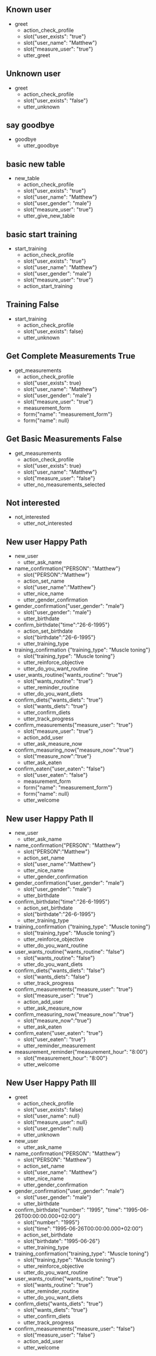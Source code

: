## Known user
* greet
  - action_check_profile
  - slot{"user_exists": "true"}
  - slot{"user_name": "Matthew"}
  - slot{"measure_user": "true"}
  - utter_greet

## Unknown user
* greet
  - action_check_profile
  - slot{"user_exists": "false"}
  - utter_unknown

## say goodbye
* goodbye
  - utter_goodbye

## basic new table
* new_table
  - action_check_profile
  - slot{"user_exists": "true"}
  - slot{"user_name": "Matthew"}
  - slot{"user_gender": "male"}
  - slot{"measure_user": "true"}
  - utter_give_new_table


## basic start training
* start_training
  - action_check_profile
  - slot{"user_exists": "true"}
  - slot{"user_name": "Matthew"}
  - slot{"user_gender": "male"}
  - slot{"measure_user": "true"}
  - action_start_training

## Training False
* start_training
    - action_check_profile
    - slot{"user_exists": false}
    - utter_unknown

## Get Complete Measurements True
  * get_measurements
      - action_check_profile
      - slot{"user_exists": true}
      - slot{"user_name": "Matthew"}
      - slot{"user_gender": "male"}
      - slot{"measure_user": "true"}
      - measurement_form
      - form{"name": "measurement_form"}
      - form{"name": null}


## Get Basic Measurements False
  * get_measurements
      - action_check_profile
      - slot{"user_exists": true}
      - slot{"user_name": "Matthew"}
      - slot{"measure_user": "false"}
      - utter_no_measurements_selected

## Not interested
  * not_interested
      - utter_not_interested

## New user Happy Path
  * new_user
      - utter_ask_name
  * name_confirmation{"PERSON": "Matthew"}
      - slot{"PERSON":"Matthew"}
      - action_set_name
      - slot{"user_name":"Matthew"}
      - utter_nice_name
      - utter_gender_confirmation
  * gender_confirmation{"user_gender": "male"}
      - slot{"user_gender": "male"}
      - utter_birthdate
  * confirm_birthdate{"time":"26-6-1995"}
      - action_set_birthdate
      - slot{"birthdate":"26-6-1995"}
      - utter_training_type
  * training_confirmation {"training_type": "Muscle toning"}
      - slot{"training_type": "Muscle toning"}
      - utter_reinforce_objective
      - utter_do_you_want_routine
  * user_wants_routine{"wants_routine": "true"}
      - slot{"wants_routine": "true"}
      - utter_reminder_routine
      - utter_do_you_want_diets
  * confirm_diets{"wants_diets": "true"}
      - slot{"wants_diets": "true"}
      - utter_confirm_diets
      - utter_track_progress
  * confirm_measurements{"measure_user": "true"}
      - slot{"measure_user": "true"}
      - action_add_user
      - utter_ask_measure_now
  * confirm_measuring_now{"measure_now":"true"}
      - slot{"measure_now":"true"}
      - utter_ask_eaten
  * confirm_eaten{"user_eaten": "false"}
      - slot{"user_eaten": "false"}
      - measurement_form
      - form{"name": "measurement_form"}
      - form{"name": null}
      - utter_welcome

## New user Happy Path II
  * new_user
      - utter_ask_name
  * name_confirmation{"PERSON": "Matthew"}
      - slot{"PERSON":"Matthew"}
      - action_set_name
      - slot{"user_name":"Matthew"}
      - utter_nice_name
      - utter_gender_confirmation
  * gender_confirmation{"user_gender": "male"}
      - slot{"user_gender": "male"}
      - utter_birthdate
  * confirm_birthdate{"time":"26-6-1995"}
      - action_set_birthdate
      - slot{"birthdate":"26-6-1995"}
      - utter_training_type
  * training_confirmation {"training_type": "Muscle toning"}
      - slot{"training_type": "Muscle toning"}
      - utter_reinforce_objective
      - utter_do_you_want_routine
  * user_wants_routine{"wants_routine": "false"}
      - slot{"wants_routine": "false"}
      - utter_do_you_want_diets
  * confirm_diets{"wants_diets": "false"}
      - slot{"wants_diets": "false"}
      - utter_track_progress
  * confirm_measurements{"measure_user": "true"}
      - slot{"measure_user": "true"}
      - action_add_user
      - utter_ask_measure_now
  * confirm_measuring_now{"measure_now":"true"}
      - slot{"measure_now":"true"}
      - utter_ask_eaten
  * confirm_eaten{"user_eaten": "true"}
      - slot{"user_eaten": "true"}
      - utter_reminder_measurement
  * measurement_reminder{"measurement_hour": "8:00"}
      - slot{"measurement_hour": "8:00"}
      - utter_welcome

## New User Happy Path III
* greet
    - action_check_profile
    - slot{"user_exists": false}
    - slot{"user_name": null}
    - slot{"measure_user": null}
    - slot{"user_gender": null}
    - utter_unknown
* new_user
    - utter_ask_name
* name_confirmation{"PERSON": "Matthew"}
    - slot{"PERSON": "Matthew"}
    - action_set_name
    - slot{"user_name": "Matthew"}
    - utter_nice_name
    - utter_gender_confirmation
* gender_confirmation{"user_gender": "male"}
    - slot{"user_gender": "male"}
    - utter_birthdate
* confirm_birthdate{"number": "1995", "time": "1995-06-26T00:00:00.000+02:00"}
    - slot{"number": "1995"}
    - slot{"time": "1995-06-26T00:00:00.000+02:00"}
    - action_set_birthdate
    - slot{"birthdate": "1995-06-26"}
    - utter_training_type
* training_confirmation{"training_type": "Muscle toning"}
    - slot{"training_type": "Muscle toning"}
    - utter_reinforce_objective
    - utter_do_you_want_routine
* user_wants_routine{"wants_routine": "true"}
    - slot{"wants_routine": "true"}
    - utter_reminder_routine
    - utter_do_you_want_diets
* confirm_diets{"wants_diets": "true"}
    - slot{"wants_diets": "true"}
    - utter_confirm_diets
    - utter_track_progress
* confirm_measurements{"measure_user": "false"}
    - slot{"measure_user": "false"}
    - action_add_user
    - utter_welcome
